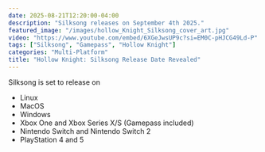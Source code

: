 ```yaml
---
date: 2025-08-21T12:20:00-04:00
description: "Silksong releases on September 4th 2025."
featured_image: "/images/hollow_Knight_Silksong_cover_art.jpg"
video: "https://www.youtube.com/embed/6XGeJwsUP9c?si=EM0C-pHJCG49Ld-P"
tags: ["Silksong", "Gamepass", "Hollow Knight"]
categories: "Multi-Platform"
title: "Hollow Knight: Silksong Release Date Revealed"
---
```

Silksong is set to release on
- Linux
- MacOS
- Windows
- Xbox One and Xbox Series X/S (Gamepass included)
- Nintendo Switch and Nintendo Switch 2
- PlayStation 4 and 5
